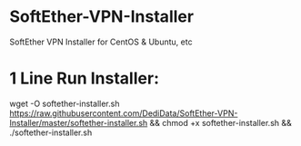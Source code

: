 # SoftEther-VPN-Installer
SoftEther VPN Installer for CentOS &amp; Ubuntu, etc

# 1 Line Run Installer:
wget -O softether-installer.sh https://raw.githubusercontent.com/DediData/SoftEther-VPN-Installer/master/softether-installer.sh && chmod +x softether-installer.sh && ./softether-installer.sh
